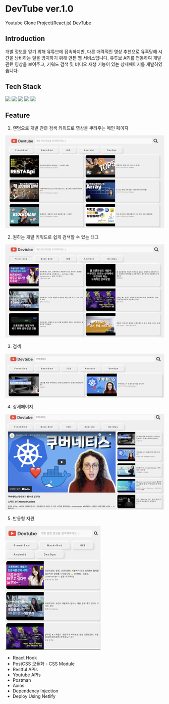 # DevTube ver.1.0
Youtube Clone Project(React.js)
[DevTube](https://charlie-devtube.netlify.app)

## Introduction

개발 정보를 얻기 위해 유튜브에 접속하지만, 다른 매력적인 영상 추천으로 유혹당해 시간을 낭비하는 일을 방지하기 위해 만든 웹 서비스입니다. 유튜브 API를 연동하여 개발 관련 영상을 보여주고, 키워드 검색 및 비디오 재생 기능이 있는 상세페이지를 개발하였습니다.

## Tech Stack

![](https://img.shields.io/badge/Javascript-F7DF1E?style=flat-square&logo=JavaScript&logoColor=black)
![](https://img.shields.io/badge/HTML5-E34F26?style=flat-square&logo=HTML5&logoColor=white)
![](https://img.shields.io/badge/CSS3-1572B6?style=flat-square&logo=CSS3&logoColor=white)
![](https://img.shields.io/badge/React-61DAFB?style=flat-square&logo=React&logoColor=black)
![](https://img.shields.io/badge/Netlify-00C7B7?style=flat-square&logo=Netlify&logoColor=white)


## Feature

1. 랜덤으로 개발 관련 검색 키워드로 영상을 뿌려주는 메인 페이지

![react](public/images/1.png)


2. 원하는 개발 키워드로 쉽게 검색할 수 있는 태그

![react](public/images/2.png)


3. 검색

![react](public/images/3.png)


4. 상세페이지

![react](public/images/4.png)


5. 반응형 지원

<img src="public/images/5.png" width="60%" height="30%" alt="responsive"></img>


* React Hook
* PostCSS 모듈화 - CSS Module
* Restful APIs
* Youtube APIs
* Postman
* Axios
* Dependency Injection
* Deploy Using Netlify
